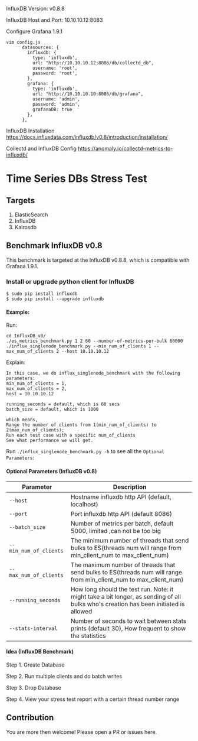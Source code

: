 
InfluxDB Version: v0.8.8

InfluxDB Host and Port: 10.10.10.12:8083

Configure Grafana 1.9.1

```
vim config.js
      datasources: {
        influxdb: {
          type: 'influxdb',
          url: "http://10.10.10.12:8086/db/collectd_db",
          username: 'root',
          password: 'root',
        },
        grafana: {
          type: 'influxdb',
          url: "http://10.10.10.10:8086/db/grafana",
          username: 'admin',
          password: 'admin',
          grafanaDB: true
        },
      },
```

InfluxDB Installation
https://docs.influxdata.com/influxdb/v0.8/introduction/installation/

Collectd and InfluxDB Config
https://anomaly.io/collectd-metrics-to-influxdb/


# Time Series DBs Stress Test

## Targets

1. ElasticSearch
2. InfluxDB
3. Kairosdb

## Benchmark InfluxDB v0.8

This benchmark is targeted at the InfluxDB v0.8.8, which is compatible with Grafana 1.9.1.

### Install or upgrade python client for InfluxDB
```
$ sudo pip install influxdb
$ sudo pip install --upgrade influxdb
```

#### Example:

Run:
```
cd InfluxDB_v8/
./es_metrics_benchmark.py 1 2 60 --number-of-metrics-per-bulk 60000
./influx_singlenode_benchmark.py --min_num_of_clients 1 --max_num_of_clients 2 --host 10.10.10.12
```

Explain:
```
In this case, we do influx_singlenode_benchmark with the following parameters:
min_num_of_clients = 1,
max_num_of_clients = 2,
host = 10.10.10.12

running_seconds = default, which is 60 secs
batch_size = default, which is 1000

which means,
Range the number of clients from 1(min_num_of_clients) to 2(max_num_of_clients);
Run each test case with a specific num_of_clients
See what performance we will get.
```

Run `./influx_singlenode_benchmark.py -h` to see all the `Optional Parameters`:

#### Optional Parameters (InfluxDB v0.8)
| Parameter       | Description |
| --- | --- |
| `--host`       | Hostname influxdb http API (default, localhost) |
| `--port`       | Port influxdb http API (default 8086) |
| `--batch_size` | Number of metrics per batch, default 5000, limited ,can not be too big |
| `--min_num_of_clients` | The minimum number of threads that send bulks to ES(threads num will range from min_client_num to max_client_num) |
| `--max_num_of_clients` | The maximum number of threads that send bulks to ES(threads num will range from min_client_num to max_client_num) |
| `--running_seconds`    | How long should the test run. Note: it might take a bit longer, as sending of all bulks who's creation has been initiated is allowed |
| `--stats-interval`     | Number of seconds to wait between stats prints (default 30), How frequent to show the statistics |


#### Idea (InfluxDB Benchmark)

Step 1. Greate Database

Step 2. Run multiple clients and do batch writes

Step 3. Drop Database

Step 4. View your stress test report with a certain thread number range


## Contribution
You are more then welcome!
Please open a PR or issues here.

